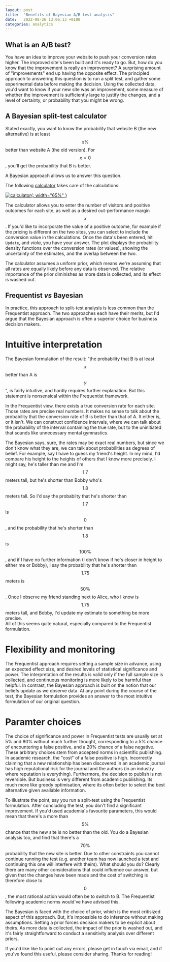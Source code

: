 ```yaml
---
layout: post
title:  "Benefits of Bayesian A/B test analysis"
date:   2022-08-26 13:06:13 +0100
categories: analytics 
---
```


## What is an A/B test?
You have an idea to improve your website to push your conversion rates higher.  The improved site's been built and it's 
ready to go.  But, how do you know that the improvement is really an improvement?  A surprising amount of "improvements"
end up having the opposite effect.  The principled approach to answering this question is to run a split test, and 
gather some experimental data before making the decision.  Using the collected data, you'd want to know if your 
new site was an improvement, some measure of whether the improvement is sufficiently large to justify the 
changes, and a level of certainty, or probability that you might be wrong.  

## A Bayesian split-test calculator
Stated exactly, you want to know the probability that website B (the new alternative) is at least $$x\%$$ better than 
website A (the old version).  For $$x=0$$, you'll get the probability that B is better.  

A Bayesian approach allows us to answer this question.  

The following [calculator][split-test-calculator] takes care of the calculations:

[![calculator](/JC/calculator.JPG){: width="65%" }][split-test-calculator]

The calculator allows you to enter the number of visitors and positive outcomes for each site, as well as a desired 
out-performance 
margin $$x$$.  If you'd like to incorporate the value of a positive outcome, for example if the pricing is different on 
the two sites, you can select to include the conversion value in the calculations.  Once the data's been entered, 
hit `Update`, and *viola*, you have your answer.  The plot displays the probability density functions over the conversion
rates (or values), showing the uncertainty of the estimates, and the overlap between the two.

The calculator assumes a uniform prior, which means we're assuming that all rates are equally likely before any data 
is observed.  The relative importance of the prior diminishes as more data is collected, and its effect is washed out.

## Frequentist *vs* Bayesian 
In practice, this approach to split-test analysis is less common than the Frequentist approach.  The two approaches each 
have their merits, but I'd argue that the Bayesian approach is often a superior choice for business decision makers.

# Intuitive interpretation 
The Bayesian formulation of the result: "the probability that B is at least $$x%$$ better than A is $$y$$", is fairly 
intuitive, and hardly requires further explanation.  But this statement is nonsensical within the Frequentist framework. 

In the Frequentist view, there exists a true conversion rate for each site.  Those rates are precise real numbers.  It
makes no sense to talk about the probability that the conversion rate of B is better than that of A.  It either is, or 
it isn't.  We can construct confidence intervals, where we can talk about the probability of the interval containing the 
true rate, but to the uninitiated that sounds like unnecessary mental gymnastics. 

The Bayesian says, sure, the rates may be exact real numbers, but since we don't know what they are, we can talk about 
probabilities as degrees of belief.  For example, say I have to guess my friend's height.  In my mind, I'd compare his 
height to the heights of others that I know more precisely.  I might say, he's taller than me and I'm $$1.7$$ meters tall, 
but he's shorter than Bobby who's $$1.8$$ meters tall.  So I'd say the probabilty that he's shorter than $$1.7$$ is $$0$$, and the 
probability that he's shorter than $$1.8$$ is $$100\%$$, and if I have no further information (I don't know if he's closer in 
height to either me or Bobby), I say the probability that he's shorter than $$1.75$$ meters is $$50\%$$.  Once I observe my friend 
standing next to Alice, who I know is $$1.75$$ meters tall, and Bobby, I'd update my estimate to something be more precise.  
All of this seems quite natural, especially compared to the Frequentist formulation.

# Flexibility and monitoring 
The Frequentist approach requires setting a sample size in advance, using an expected effect size, and desired levels 
of statistical significance and power.  The interpretation of the results is valid only if the full sample size is 
collected, and continuous monitoring is more likely to be harmful than helpful.  In contrast, the Bayesian approach 
is built on the notion that our beliefs update as we observe data.  At any point during the course of the test, the 
Bayesian formulation provides an answer to the most intuitive formulation of our original question.  

# Paramter choices 
The choice of significance and power in Frequentist tests are usually set at 5% and 80% without much further thought, 
corresponding to a 5% chance of encountering a false positive, and a 20% chance of a false negative.  These arbitrary 
choices stem from accepted norms in scientific publishing.  In academic research, the "cost" of a false positive is high. 
Incorrectly claiming that a new relationship has been discovered in an academic journal has high reputational risk for 
the journal and the authors (in an industry where reputation is everything).  Furthermore, the decision to publish is 
not reversible.  But business is very different from academic publishing.  Its much more like greedy optimisation, where
its often better to select the best alternative given available information.  

To illustrate the point, say you run a split-test using the Frequentist formulation.  After concluding the test, you 
don't find a significant improvement.  If you'd used academia's favourite parameters, this would mean that there's a 
more than $$5\%$$ chance that the 
new site is no better than the old.  You do a Bayesian analysis too, and find that there's a $$70\%$$ probability that the 
new site is better.  Due to other constraints you cannot continue running the test (e.g. another team has now launched a
test and continuing this one will interfere with theirs).  What should you do?  Clearly there are many other 
considerations that could influence our answer, but given that the changes have been made and the cost of switching is 
therefore close to $$0$$, the most rational action would often be to switch to B.  The Frequentist following academic norms
would've have advised this.
 
The Bayesian is faced with the choice of prior, which is the most critisized aspect of this approach.  But, it's 
impossible to do inference without making assumptions.  Setting a prior forces decision makers to be explicit about 
theirs.  As more data is collected, the impact of the prior is washed out, and it's fairly straightforward to conduct a 
sensitivity analysis over different priors.

If you'd like like to point out any errors, please get in touch via email, and if you've found this useful, please 
consider sharing.  Thanks for reading!

[bokeh]: https://docs.bokeh.org/en/latest/
[split-test-calculator]: https://bayesian-test-calculator.herokuapp.com/calculator_app
[mlm-power-analysis-python]: https://machinelearningmastery.com/statistical-power-and-power-analysis-in-python/